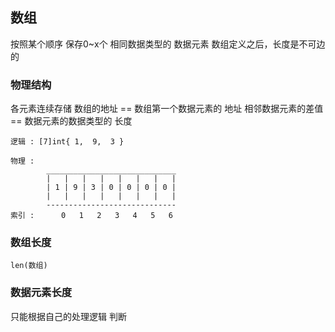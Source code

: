 ##  数组
按照某个顺序 保存0~x个 相同数据类型的 数据元素
数组定义之后，长度是不可边的

###   物理结构
各元素连续存储 
数组的地址 == 数组第一个数据元素的 地址
相邻数据元素的差值 == 数据元素的数据类型的 长度

```shell
逻辑 : [7]int{ 1,  9,  3 }

物理 :
		_____________________________
		|   |   |   |   |   |   |   |
		| 1 | 9 | 3 | 0 | 0 | 0 | 0 |
		|   |   |   |   |   |   |   |
		-----------------------------
索引 : 	  0   1   2   3   4   5   6
```


###   数组长度
`len(数组)` 


###   数据元素长度
只能根据自己的处理逻辑 判断
